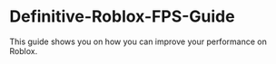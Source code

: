 # Definitive-Roblox-FPS-Guide
This guide shows you on how you can improve your performance on Roblox.
